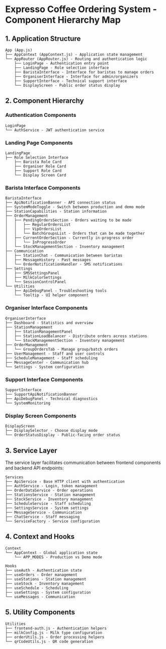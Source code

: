 # Expresso Coffee Ordering System - Component Hierarchy Map

## 1. Application Structure

```
App (App.js)
├── AppContext (AppContext.js) - Application state management
└── AppRouter (AppRouter.js) - Routing and authentication logic
    ├── LoginPage - Authentication entry point
    ├── LandingPage - Role selection interface
    ├── BaristaInterface - Interface for baristas to manage orders
    ├── OrganiserInterface - Interface for admin/organizers
    ├── SupportInterface - Technical support interface
    └── DisplayScreen - Public order status display
```

## 2. Component Hierarchy

### Authentication Components
```
LoginPage
└── AuthService - JWT authentication service
```

### Landing Page Components
```
LandingPage
├── Role Selection Interface
    ├── Barista Role Card
    ├── Organiser Role Card
    ├── Support Role Card
    └── Display Screen Card
```

### Barista Interface Components
```
BaristaInterface
├── ApiNotificationBanner - API connection status
├── SystemModeToggle - Switch between production and demo mode
├── StationCapabilities - Station information
├── OrderManagement
│   ├── PendingOrdersSection - Orders waiting to be made
│   │   ├── RegularOrdersList
│   │   ├── VipOrdersList
│   │   └── BatchGroupsList - Orders that can be made together
│   ├── CurrentOrderSection - Currently in-progress order
│   │   └── InProgressOrder
│   └── StockManagementSection - Inventory management
├── Communication
│   ├── StationChat - Communication between baristas
│   ├── MessageHistory - Past messages
│   └── OrderNotificationHandler - SMS notifications
├── Settings
│   ├── SMSSettingsPanel
│   ├── MilkColorSettings
│   └── SessionControlPanel
└── Utilities
    ├── ApiDebugPanel - Troubleshooting tools
    └── Tooltip - UI helper component
```

### Organiser Interface Components
```
OrganiserInterface
├── Dashboard - Statistics and overview
├── StationManagement
│   ├── StationManagementPanel
│   ├── StationLoadBalancer - Distribute orders across stations
│   └── StockManagementSection - Inventory management
├── OrderManagement
│   └── GroupOrdersTab - Manage group/batch orders
├── UserManagement - Staff and user controls
├── ScheduleManagement - Staff scheduling
├── MessageCenter - Communication hub
└── Settings - System configuration
```

### Support Interface Components
```
SupportInterface
├── SupportApiNotificationBanner
├── ApiDebugPanel - Technical diagnostics
└── SystemMonitoring
```

### Display Screen Components
```
DisplayScreen
├── DisplaySelector - Choose display mode
└── OrderStatusDisplay - Public-facing order status
```

## 3. Service Layer

The service layer facilitates communication between frontend components and backend API endpoints:

```
Services
├── ApiService - Base HTTP client with authentication
├── AuthService - Login, token management
├── OrderDataService - Order operations
├── StationsService - Station management
├── StockService - Inventory management
├── ScheduleService - Staff scheduling
├── SettingsService - System settings
├── MessageService - Communication
├── ChatService - Staff messaging
└── ServiceFactory - Service configuration
```

## 4. Context and Hooks

```
Context
└── AppContext - Global application state
    └── APP_MODES - Production vs Demo mode

Hooks
├── useAuth - Authentication state
├── useOrders - Order management
├── useStations - Station management
├── useStock - Inventory management
├── useSchedule - Scheduling
├── useSettings - System configuration
└── useMessages - Communication
```

## 5. Utility Components

```
Utilities
├── frontend-auth.js - Authentication helpers
├── milkConfig.js - Milk type configuration
├── orderUtils.js - Order processing helpers
└── qrCodeUtils.js - QR code generation
```